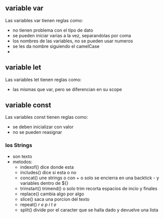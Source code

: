 ## variable var
Las variables var tienen reglas como:

- no tienen problema con el tipo de dato
- se pueden iniciar varias a la vez, separandolas por coma
- los nombres de las variables, no se pueden usar numeros 
- se les da nombre siguiendo el camelCase
- 
## variable let
Las variables let tienen reglas como:

- las mismas que var, pero se diferencian en su scope
## variable const
Las variables const tienen reglas como:

- se deben inicializar con valor
- no se pueden reasignar
  
### los Strings
- son texto
- metodos:
  - indexof() dice donde esta
  - includes() dice si esta o no 
  - concat() une strings o con + o solo se encierra en una backtick - y variables dentro de ${}
  - trimstart() trimend() o solo trim recorta espacios de incio y finales
  -  replace() cambia algo por algo
  -  slice() saca una porcion del texto
  -  repeat()  _r e p i t e_  
  -  split() divide por el caracter que se halla dado y devuelve una lista